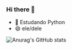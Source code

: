 ### Hi there 👋


- 🌱 Estudando Python
- 😄 ele/dele


![Anurag's GitHub stats](https://github-readme-stats.vercel.app/api?username=gbrpereirap&count_private=true)
